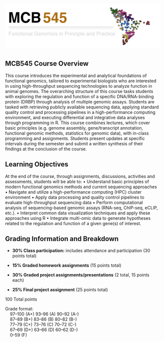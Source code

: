  # <img src="Images/Logo_Header.png" width="1200px">

## MCB545 Course Overview

This course introduces the experimental and analytical foundations of functional genomics, tailored to experimental biologists who are interested in using high-throughput sequencing technologies to analyze function in animal genomes. The overarching structure of this course tasks students with exploring the regulation and function of a specific DNA/RNA-binding protein (DRBP) through analysis of multiple genomic assays. Students are tasked with retrieving publicly available sequencing data, applying standard quality control and processing pipelines in a high-performance computing environment, and executing differential and integrative data analyses through programming in R. This course combines lectures, which cover basic principles (e.g. genome assembly, gene/transcript annotation, functional genomic methods, statistics for genomic data), with in-class programming and assignments. Students present updates at specific intervals during the semester and submit a written synthesis of their findings at the conclusion of the course.

## Learning Objectives

At the end of the course, through assignments, discussions, activities and assessments, students will be able to:
•    Understand basic principles of modern functional genomics methods and current sequencing approaches 
•    Navigate and utilize a high-performance computing (HPC) cluster environment
•    Apply data processing and quality control pipelines to evaluate high-throughput sequencing data 
•    Perform computational analysis of sequencing-based genomic assays (RNA-seq, ChIP-seq, eCLIP, etc.). 
•    Interpret common data visualization techniques and apply these approaches using R 
•    Integrate multi-omic data to generate hypotheses related to the regulation and function of a given gene(s) of interest.


## Grading Information and Breakdown

- **30% Class participation:** includes attendance and participation (30 points total)

- **15% Graded homework assignments** (15 points total)

- **30% Graded project assignments/presentations** (2 total, 15 points each)

- **25% Final project assignment** (25 points total)  
  
100 Total points  

Grade format:  
    97–100 (A+)    93–96 (A)    90–92 (A-)       
    87–89  (B+)    83–86 (B)    80–82 (B-)  
    77–79  (C+)    73–76 (C)    70–72 (C-)  
    67–69  (D+)    63–66 (D)    60–62 (D-)  
    0–59   (F)
